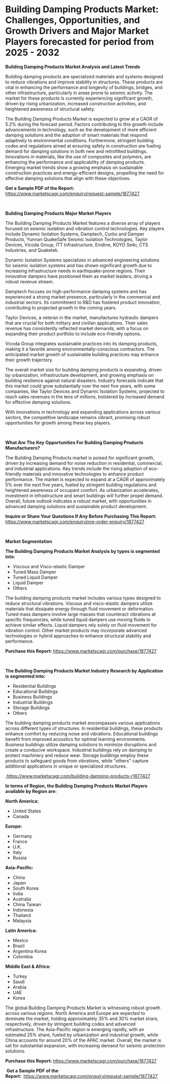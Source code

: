 <p><h1>Building Damping Products Market: Challenges, Opportunities, and Growth Drivers and Major Market Players forecasted for period from 2025 - 2032</h1></p><p><strong>Building Damping Products Market Analysis and Latest Trends</strong></p>
<p><p>Building damping products are specialized materials and systems designed to reduce vibrations and improve stability in structures. These products are vital in enhancing the performance and longevity of buildings, bridges, and other infrastructure, particularly in areas prone to seismic activity. The market for these products is currently experiencing significant growth, driven by rising urbanization, increased construction activities, and heightened awareness of structural safety.</p><p>The Building Damping Products Market is expected to grow at a CAGR of 5.2% during the forecast period. Factors contributing to this growth include advancements in technology, such as the development of more efficient damping solutions and the adoption of smart materials that respond adaptively to environmental conditions. Furthermore, stringent building codes and regulations aimed at ensuring safety in construction are fueling demand for damping solutions in both new and retrofitted buildings. Innovations in materials, like the use of composites and polymers, are enhancing the performance and applicability of damping products. Emerging market trends show a growing emphasis on sustainable construction practices and energy-efficient designs, propelling the need for effective damping solutions that align with these objectives.</p></p>
<p><strong>Get a Sample PDF of the Report:&nbsp;</strong> <a href="https://www.marketscagr.com/enquiry/request-sample/1877427?utm_campaign=3443&utm_medium=2&utm_source=Github&utm_content=ia&utm_term=12042025&utm_id=building-damping-products">https://www.marketscagr.com/enquiry/request-sample/1877427</a></p>
<p>&nbsp;</p>
<p><strong>Building Damping Products Major Market Players</strong></p>
<p><p>The Building Damping Products Market features a diverse array of players focused on seismic isolation and vibration control technologies. Key players include Dynamic Isolation Systems, Damptech, Curbs and Damper Products, Yunnan QuakeSafe Seismic Isolation Technologies, Taylor Devices, Vicoda Group, ITT Infrastructure, Enidine, KOYO Seiki, CTS Industries, and Quaketek. </p><p>Dynamic Isolation Systems specializes in advanced engineering solutions for seismic isolation systems and has shown significant growth due to increasing infrastructure needs in earthquake-prone regions. Their innovative dampers have positioned them as market leaders, driving a robust revenue stream.</p><p>Damptech focuses on high-performance damping systems and has experienced a strong market presence, particularly in the commercial and industrial sectors. Its commitment to R&D has fostered product innovation, contributing to projected growth in the coming years.</p><p>Taylor Devices, a veteran in the market, manufactures hydraulic dampers that are crucial for both military and civilian applications. Their sales revenue has consistently reflected market demands, with a focus on expanding their product portfolio to include eco-friendly options.</p><p>Vicoda Group integrates sustainable practices into its damping products, making it a favorite among environmentally-conscious contractors. The anticipated market growth of sustainable building practices may enhance their growth trajectory.</p><p>The overall market size for building damping products is expanding, driven by urbanization, infrastructure development, and growing emphasis on building resilience against natural disasters. Industry forecasts indicate that this market could grow substantially over the next five years, with some companies, like Taylor Devices and Dynamic Isolation Systems, projected to reach sales revenues in the tens of millions, bolstered by increased demand for effective damping solutions. </p><p>With innovations in technology and expanding applications across various sectors, the competitive landscape remains vibrant, promising robust opportunities for growth among these key players.</p></p>
<p>&nbsp;</p>
<p><strong>What Are The Key Opportunities For Building Damping Products Manufacturers?</strong></p>
<p><p>The Building Damping Products market is poised for significant growth, driven by increasing demand for noise reduction in residential, commercial, and industrial applications. Key trends include the rising adoption of eco-friendly materials and innovative technologies to enhance product performance. The market is expected to expand at a CAGR of approximately 5% over the next five years, fueled by stringent building regulations and heightened awareness of occupant comfort. As urbanization accelerates, investment in infrastructure and smart buildings will further propel demand. Overall, future outlook indicates a robust market, with opportunities in advanced damping solutions and sustainable product development.</p></p>
<p><strong>Inquire or Share Your Questions If Any Before Purchasing This Report:</strong> <a href="https://www.marketscagr.com/enquiry/pre-order-enquiry/1877427?utm_campaign=3443&utm_medium=2&utm_source=Github&utm_content=ia&utm_term=12042025&utm_id=building-damping-products">https://www.marketscagr.com/enquiry/pre-order-enquiry/1877427</a></p>
<p>&nbsp;</p>
<p><strong>Market Segmentation</strong></p>
<p><strong>The Building Damping Products Market Analysis by types is segmented into:</strong></p>
<p><ul><li>Viscous and Visco-elastic Damper</li><li>Tuned Mass Damper</li><li>Tuned Liquid Damper</li><li>Liquid Damper</li><li>Others</li></ul></p>
<p><p>The building damping products market includes various types designed to reduce structural vibrations. Viscous and visco-elastic dampers utilize materials that dissipate energy through fluid movement or deformation. Tuned mass dampers involve large masses that counteract vibrations at specific frequencies, while tuned liquid dampers use moving fluids to achieve similar effects. Liquid dampers rely solely on fluid movement for vibration control. Other market products may incorporate advanced technologies or hybrid approaches to enhance structural stability and performance.</p></p>
<p><strong>Purchase this Report:&nbsp;</strong><a href="https://www.marketscagr.com/purchase/1877427?utm_campaign=3443&utm_medium=2&utm_source=Github&utm_content=ia&utm_term=12042025&utm_id=building-damping-products">https://www.marketscagr.com/purchase/1877427</a></p>
<p>&nbsp;</p>
<p><strong>The Building Damping Products Market Industry Research by Application is segmented into:</strong></p>
<p><ul><li>Residential Buildings</li><li>Educational Buildings</li><li>Business Buildings</li><li>Industrial Buildings</li><li>Storage Buildings</li><li>Others</li></ul></p>
<p><p>The building damping products market encompasses various applications across different types of structures. In residential buildings, these products enhance comfort by reducing noise and vibrations. Educational buildings benefit from improved acoustics for optimal learning environments. Business buildings utilize damping solutions to minimize disruptions and create a conducive workspace. Industrial buildings rely on damping to protect machinery and reduce wear. Storage buildings employ these products to safeguard goods from vibrations, while "others" capture additional applications in unique or specialized structures.</p></p>
<p><a href="https://www.marketscagr.com/building-damping-products-r1877427?utm_campaign=3443&utm_medium=2&utm_source=Github&utm_content=ia&utm_term=12042025&utm_id=building-damping-products">&nbsp;https://www.marketscagr.com/building-damping-products-r1877427</a></p>
<p><strong>In terms of Region, the Building Damping Products Market Players available by Region are:</strong></p>
<p>
    <p> <strong> North America: </strong>
        <ul>
            <li>United States</li>
            <li>Canada</li>
        </ul>
        </p> 
    <p> <strong> Europe: </strong>
        <ul>
            <li>Germany</li>
            <li>France</li>
            <li>U.K.</li>
            <li>Italy</li>
            <li>Russia</li>
        </ul>
        </p> 
    <p> <strong> Asia-Pacific: </strong>
        <ul>
            <li>China</li>
            <li>Japan</li>
            <li>South Korea</li>
            <li>India</li>
            <li>Australia</li>
            <li>China Taiwan</li>
            <li>Indonesia</li>
            <li>Thailand</li>
            <li>Malaysia</li>
        </ul>
        </p> 
    <p> <strong> Latin America: </strong>
        <ul>
            <li>Mexico</li>
            <li>Brazil</li>
            <li>Argentina Korea</li>
            <li>Colombia</li>
        </ul>
        </p> 
    <p> <strong> Middle East & Africa: </strong>
        <ul>
            <li>Turkey</li>
            <li>Saudi</li>
            <li>Arabia</li>
            <li>UAE</li>
            <li>Korea</li>
        </ul>
    </p>
    </p>
<p><p>The global Building Damping Products Market is witnessing robust growth across various regions. North America and Europe are expected to dominate the market, holding approximately 35% and 30% market share, respectively, driven by stringent building codes and advanced infrastructure. The Asia-Pacific region is emerging rapidly, with an estimated 25% share, fueled by urbanization and industrial growth, while China accounts for around 20% of the APAC market. Overall, the market is set for substantial expansion, with increasing demand for seismic protection solutions.</p></p>
<p><strong>Purchase this Report: </strong><a href="https://www.marketscagr.com/purchase/1877427?utm_campaign=3443&utm_medium=2&utm_source=Github&utm_content=ia&utm_term=12042025&utm_id=building-damping-products">https://www.marketscagr.com/purchase/1877427</a></p>
<p>&nbsp;<strong>Get a Sample PDF of the Report:&nbsp;&nbsp;</strong><a href="https://www.marketscagr.com/enquiry/request-sample/1877427?utm_campaign=3443&utm_medium=2&utm_source=Github&utm_content=ia&utm_term=12042025&utm_id=building-damping-products">https://www.marketscagr.com/enquiry/request-sample/1877427</a></p>
<p><strong></strong></p>
<p><p></p><p></p><p></p></p>
